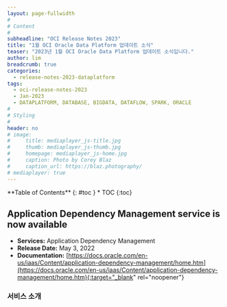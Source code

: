 ```yaml
---
layout: page-fullwidth
#
# Content
#
subheadline: "OCI Release Notes 2023"
title: "1월 OCI Oracle Data Platform 업데이트 소식"
teaser: "2023년 1월 OCI Oracle Data Platform 업데이트 소식입니다."
author: lim
breadcrumb: true
categories:
  - release-notes-2023-dataplatform
tags:
  - oci-release-notes-2023
  - Jan-2023
  - DATAPLATFORM, DATABASE, BIGDATA, DATAFLOW, SPARK, ORACLE
#
# Styling
#
header: no
# image:
#     title: mediaplayer_js-title.jpg
#     thumb: mediaplayer_js-thumb.jpg
#     homepage: mediaplayer_js-home.jpg
#     caption: Photo by Corey Blaz
#     caption_url: https://blaz.photography/
# mediaplayer: true
---
```


<div class="panel radius" markdown="1">
**Table of Contents**
{: #toc }
*  TOC
{:toc}
</div>

## Application Dependency Management service is now available
* **Services:** Application Dependency Management
* **Release Date:** May 3, 2022
* **Documentation:** [https://docs.oracle.com/en-us/iaas/Content/application-dependency-management/home.htm](https://docs.oracle.com/en-us/iaas/Content/application-dependency-management/home.htm){:target="_blank" rel="noopener"}

### 서비스 소개